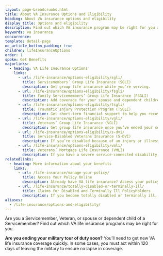 ```yaml
---
layout: page-breadcrumbs.html
title: About VA Insurance Options and Eligibility
heading: About VA insurance options and eligibility
display_title: Options and eligibility
description: Find out which VA insurance program may be right for you as a Veteran, service member, spouse, or dependent child. If you're ending your active-duty service, in some cases you must act within 120 days of leaving the military to ensure no lapse in life insurance coverage.
keywords: va insurance
concurrence:
template: detail-page
no_article_bottom_padding: true
children: lifeInsuranceOptions
order: 1
spoke: Get Benefits
majorlinks:
  - heading: VA Life Insurance Options
    links:
      - url: /life-insurance/options-eligibility/sgli/
        title: Servicemembers’ Group Life Insurance (SGLI)
        description: Get group life insurance while you’re serving.
      - url: /life-insurance/options-eligibility/fsgli/
        title: Family Servicemembers’ Group Life Insurance (FSGLI)
        description: Add coverage for your spouse and dependent children (children who rely on you for financial support).
      - url: /life-insurance/options-eligibility/tsgli/
        title: Traumatic Injury Protection Program (TSGLI)
        description: Get short-term financial support to help you recover from a severe injury.
      - url: /life-insurance/options-eligibility/vgli/
        title: Veterans’ Group Life Insurance (VGLI)
        description: Get group life insurance once you’ve ended your service.
      - url: /life-insurance/options-eligibility/s-dvi/
        title: Service-Disabled Veterans Insurance (S-DVI)
        description: If you’re disabled because of an injury or illness caused—or made worse—by your active service, continue your life insurance beyond 2 years after you leave the military.
      - url: /life-insurance/options-eligibility/vmli/
        title: Veterans’ Mortgage Life Insurance (VMLI)
        description: If you have a severe service-connected disability, get mortgage protection insurance for a home that’s been adapted to meet your needs.
relatedlinks:
  - heading: More information about your benefits
    links:
      - url: /life-insurance/manage-your-policy/
        title: Access Your Policy Online
        description: Already have VA life insurance? Access your policy online.
      - url: /life-insurance/totally-disabled-or-terminally-ill/
        title: Claims for Disabled and Terminally Ill Policyholders
        description: If you become totally disabled or terminally ill, find out if you can get certain benefits.
aliases:
  - /life-insurance/options-and-eligibility/
---
```


<div class="va-introtext">

Are you a Servicemember, Veteran, or spouse or dependent child of a Servicemember? Find out which VA life insurance programs may be right for you.

</div>

**Are you ending your military tour of duty soon?** You’ll need to get new VA life insurance coverage quickly. In some cases, you must act within 120 days of leaving the military to ensure no lapse in coverage.
